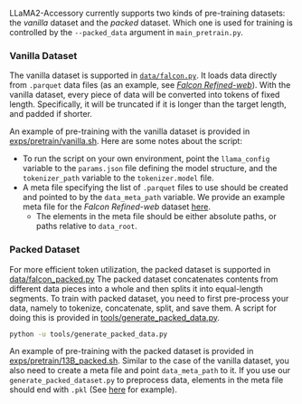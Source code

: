 LLaMA2-Accessory currently supports two kinds of pre-training datasets: the *vanilla* dataset and the *packed* dataset. Which one is used for training is controlled by the `--packed_data` argument in `main_pretrain.py`.

### Vanilla Dataset

The vanilla dataset is supported in [`data/falcon.py`](../accessory/data/falcon.py). It loads data directly from `.parquet` data files (as an example, see [*Falcon Refined-web*](https://huggingface.co/datasets/tiiuae/falcon-refinedweb)). With the vanilla dataset, every piece of data will be converted into tokens of  fixed length. Specifically, it will be truncated if it is longer than the target length, and padded if shorter.

An example of pre-training with the vanilla dataset is provided in [exps/pretrain/vanilla.sh](../accessory/exps/pretrain/vanilla.sh). Here are some notes about the script:

+ To run the script on your own environment, point the `llama_config` variable to the `params.json` file defining the model structure, and the `tokenizer_path` variable to the `tokenizer.model` file.
+ A meta file specifying the list of `.parquet` files to use should be created and pointed to by the `data_meta_path` variable. We provide an example meta file for the *Falcon Refined-web* dataset [here](../data_example/PretrainMeta.json).
  + The elements in the meta file should be either absolute paths, or paths relative to `data_root`.

### Packed Dataset

For more efficient token utilization, the packed dataset is supported in [data/falcon_packed.py](../accessory/data/falcon_packed.py) The packed dataset concatenates contents from different data pieces into a whole and then splits it into equal-length segments. To train with packed dataset, you need to first pre-process your data, namely to tokenize, concatenate, split, and save them. A script for doing this is provided in [tools/generate_packed_data.py](../accessory/tools/generate_packed_data.py).

```bash
python -u tools/generate_packed_data.py
```

An example of pre-training with the packed dataset is provided in [exps/pretrain/13B_packed.sh](../accessory/exps/pretrain/13B_packed.sh). Similar to the case of the vanilla dataset, you also need to create a meta file and point `data_meta_path` to it. If you use our `generate_packed_dataset.py` to preprocess data, elements in the meta file should end with `.pkl` (See [here](../data_example/PretrainMetaPacked.json) for example). 



